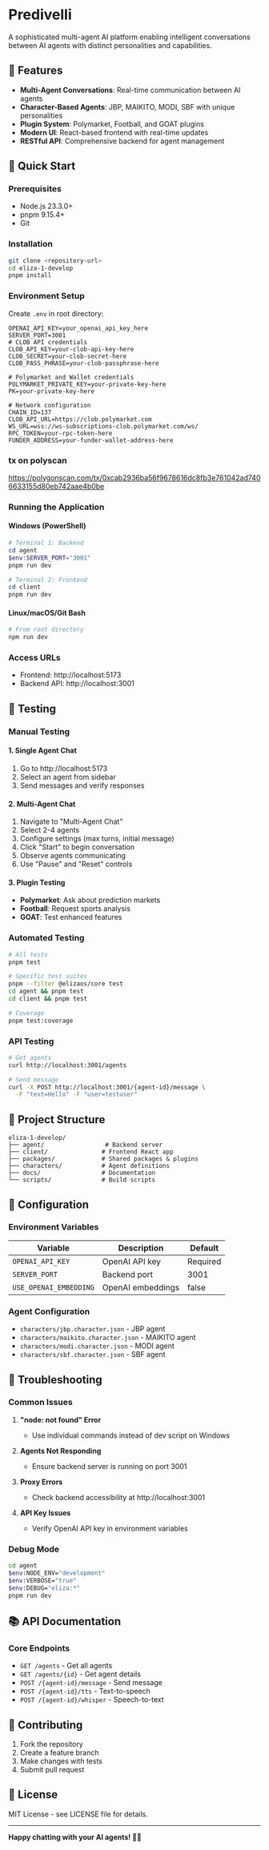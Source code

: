 # Predivelli


A sophisticated multi-agent AI platform enabling intelligent conversations between AI agents with distinct personalities and capabilities.

## 🌟 Features

- **Multi-Agent Conversations**: Real-time communication between AI agents
- **Character-Based Agents**: JBP, MAIKITO, MODI, SBF with unique personalities
- **Plugin System**: Polymarket, Football, and GOAT plugins
- **Modern UI**: React-based frontend with real-time updates
- **RESTful API**: Comprehensive backend for agent management

## 🚀 Quick Start

### Prerequisites
- Node.js 23.3.0+
- pnpm 9.15.4+
- Git

### Installation

```bash
git clone <repository-url>
cd eliza-1-develop
pnpm install
```

### Environment Setup
Create `.env` in root directory:
```env
OPENAI_API_KEY=your_openai_api_key_here
SERVER_PORT=3001
# CLOB API credentials
CLOB_API_KEY=your-clob-api-key-here
CLOB_SECRET=your-clob-secret-here
CLOB_PASS_PHRASE=your-clob-passphrase-here

# Polymarket and Wallet credentials
POLYMARKET_PRIVATE_KEY=your-private-key-here
PK=your-private-key-here

# Network configuration
CHAIN_ID=137
CLOB_API_URL=https://clob.polymarket.com
WS_URL=wss://ws-subscriptions-clob.polymarket.com/ws/
RPC_TOKEN=your-rpc-token-here
FUNDER_ADDRESS=your-funder-wallet-address-here

```
### tx on polyscan
https://polygonscan.com/tx/0xcab2936ba56f9678616dc8fb3e761042ad7406633155d80eb742aae4b0be

### Running the Application

#### Windows (PowerShell)
```powershell
# Terminal 1: Backend
cd agent
$env:SERVER_PORT="3001"
pnpm run dev

# Terminal 2: Frontend
cd client
pnpm run dev
```

#### Linux/macOS/Git Bash
```bash
# From root directory
npm run dev
```

### Access URLs
- Frontend: http://localhost:5173
- Backend API: http://localhost:3001

## 🧪 Testing

### Manual Testing

#### 1. Single Agent Chat
1. Go to http://localhost:5173
2. Select an agent from sidebar
3. Send messages and verify responses

#### 2. Multi-Agent Chat
1. Navigate to "Multi-Agent Chat"
2. Select 2-4 agents
3. Configure settings (max turns, initial message)
4. Click "Start" to begin conversation
5. Observe agents communicating
6. Use "Pause" and "Reset" controls

#### 3. Plugin Testing
- **Polymarket**: Ask about prediction markets
- **Football**: Request sports analysis
- **GOAT**: Test enhanced features

### Automated Testing

```bash
# All tests
pnpm test

# Specific test suites
pnpm --filter @elizaos/core test
cd agent && pnpm test
cd client && pnpm test

# Coverage
pnpm test:coverage
```

### API Testing

```bash
# Get agents
curl http://localhost:3001/agents

# Send message
curl -X POST http://localhost:3001/{agent-id}/message \
  -F "text=Hello" -F "user=testuser"
```

## 📁 Project Structure

```
eliza-1-develop/
├── agent/                 # Backend server
├── client/               # Frontend React app
├── packages/             # Shared packages & plugins
├── characters/           # Agent definitions
├── docs/                 # Documentation
└── scripts/              # Build scripts
```

## 🔧 Configuration

### Environment Variables
| Variable | Description | Default |
|----------|-------------|---------|
| `OPENAI_API_KEY` | OpenAI API key | Required |
| `SERVER_PORT` | Backend port | 3001 |
| `USE_OPENAI_EMBEDDING` | OpenAI embeddings | false |

### Agent Configuration
- `characters/jbp.character.json` - JBP agent
- `characters/maikito.character.json` - MAIKITO agent
- `characters/modi.character.json` - MODI agent
- `characters/sbf.character.json` - SBF agent

## 🐛 Troubleshooting

### Common Issues

1. **"node: not found" Error**
   - Use individual commands instead of dev script on Windows

2. **Agents Not Responding**
   - Ensure backend server is running on port 3001

3. **Proxy Errors**
   - Check backend accessibility at http://localhost:3001

4. **API Key Issues**
   - Verify OpenAI API key in environment variables

### Debug Mode
```bash
cd agent
$env:NODE_ENV="development"
$env:VERBOSE="true"
$env:DEBUG="eliza:*"
pnpm run dev
```

## 📚 API Documentation

### Core Endpoints
- `GET /agents` - Get all agents
- `GET /agents/{id}` - Get agent details
- `POST /{agent-id}/message` - Send message
- `POST /{agent-id}/tts` - Text-to-speech
- `POST /{agent-id}/whisper` - Speech-to-text

## 🤝 Contributing

1. Fork the repository
2. Create a feature branch
3. Make changes with tests
4. Submit pull request

## 📄 License

MIT License - see LICENSE file for details.

---

**Happy chatting with your AI agents! 🤖✨** 
